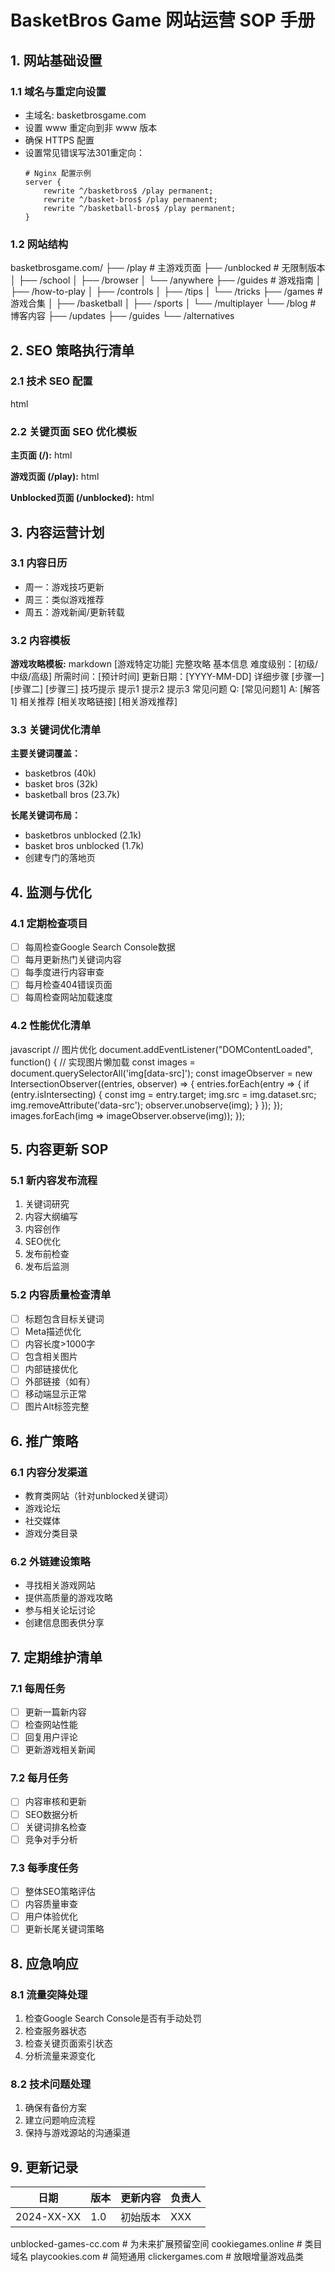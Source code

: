 # BasketBros Game 网站运营 SOP 手册

## 1. 网站基础设置

### 1.1 域名与重定向设置
- 主域名: basketbrosgame.com
- 设置 www 重定向到非 www 版本
- 确保 HTTPS 配置
- 设置常见错误写法301重定向：
  ```nginx
  # Nginx 配置示例
  server {
      rewrite ^/basketbros$ /play permanent;
      rewrite ^/basket-bros$ /play permanent;
      rewrite ^/basketball-bros$ /play permanent;
  }
  ```

### 1.2 网站结构
basketbrosgame.com/
├── /play # 主游戏页面
├── /unblocked # 无限制版本
│ ├── /school
│ ├── /browser
│ └── /anywhere
├── /guides # 游戏指南
│ ├── /how-to-play
│ ├── /controls
│ ├── /tips
│ └── /tricks
├── /games # 游戏合集
│ ├── /basketball
│ ├── /sports
│ └── /multiplayer
└── /blog # 博客内容
├── /updates
├── /guides
└── /alternatives


## 2. SEO 策略执行清单

### 2.1 技术 SEO 配置
html
<!-- 基础 SEO 配置 -->
<head>
<meta charset="UTF-8">
<meta name="viewport" content="width=device-width, initial-scale=1.0">
<link rel="canonical" href="https://basketbrosgame.com/play" />
<meta name="robots" content="index, follow">
<!-- 站点地图 -->
<link rel="sitemap" type="application/xml" href="/sitemap.xml">
<!-- 结构化数据 -->
<script type="application/ld+json">
{
"@context": "https://schema.org",
"@type": "WebApplication",
"name": "BasketBros Game",
"applicationCategory": "Game",
"operatingSystem": "Web Browser"
}
</script>
</head>

### 2.2 关键页面 SEO 优化模板

**主页面 (/):**
html
<title>BasketBros Game - Play Free Online Basketball Game 2024</title>
<meta name="description" content="Play BasketBros, the ultimate online basketball game. Free, no download required. Join millions of players in the most exciting basketball action game!">

**游戏页面 (/play):**
html
<title>Play BasketBros - Free Online Basketball Game | BasketBros Game</title>
<meta name="description" content="Start playing BasketBros right now! No download required, play directly in your browser. Experience the best online basketball game for free.">

**Unblocked页面 (/unblocked):**
html
<title>BasketBros Unblocked - Play Without Restrictions | BasketBros Game</title>
<meta name="description" content="Access BasketBros unblocked version. Play anywhere, anytime without restrictions. Free online basketball game that works on any browser.">

## 3. 内容运营计划

### 3.1 内容日历
- 周一：游戏技巧更新
- 周三：类似游戏推荐
- 周五：游戏新闻/更新转载

### 3.2 内容模板

**游戏攻略模板:**
markdown
[游戏特定功能] 完整攻略
基本信息
难度级别：[初级/中级/高级]
所需时间：[预计时间]
更新日期：[YYYY-MM-DD]
详细步骤
[步骤一]
[步骤二]
[步骤三]
技巧提示
提示1
提示2
提示3
常见问题
Q: [常见问题1]
A: [解答1]
相关推荐
[相关攻略链接]
[相关游戏推荐]

### 3.3 关键词优化清单

**主要关键词覆盖：**
- basketbros (40k)
- basket bros (32k)
- basketball bros (23.7k)

**长尾关键词布局：**
- basketbros unblocked (2.1k)
- basket bros unblocked (1.7k)
- 创建专门的落地页

## 4. 监测与优化

### 4.1 定期检查项目
- [ ] 每周检查Google Search Console数据
- [ ] 每月更新热门关键词内容
- [ ] 每季度进行内容审查
- [ ] 每月检查404错误页面
- [ ] 每周检查网站加载速度

### 4.2 性能优化清单
javascript
// 图片优化
document.addEventListener("DOMContentLoaded", function() {
// 实现图片懒加载
const images = document.querySelectorAll('img[data-src]');
const imageObserver = new IntersectionObserver((entries, observer) => {
entries.forEach(entry => {
if (entry.isIntersecting) {
const img = entry.target;
img.src = img.dataset.src;
img.removeAttribute('data-src');
observer.unobserve(img);
}
});
});
images.forEach(img => imageObserver.observe(img));
});

## 5. 内容更新 SOP

### 5.1 新内容发布流程
1. 关键词研究
2. 内容大纲编写
3. 内容创作
4. SEO优化
5. 发布前检查
6. 发布后监测

### 5.2 内容质量检查清单
- [ ] 标题包含目标关键词
- [ ] Meta描述优化
- [ ] 内容长度>1000字
- [ ] 包含相关图片
- [ ] 内部链接优化
- [ ] 外部链接（如有）
- [ ] 移动端显示正常
- [ ] 图片Alt标签完整

## 6. 推广策略

### 6.1 内容分发渠道
- 教育类网站（针对unblocked关键词）
- 游戏论坛
- 社交媒体
- 游戏分类目录

### 6.2 外链建设策略
- 寻找相关游戏网站
- 提供高质量的游戏攻略
- 参与相关论坛讨论
- 创建信息图表供分享

## 7. 定期维护清单

### 7.1 每周任务
- [ ] 更新一篇新内容
- [ ] 检查网站性能
- [ ] 回复用户评论
- [ ] 更新游戏相关新闻

### 7.2 每月任务
- [ ] 内容审核和更新
- [ ] SEO数据分析
- [ ] 关键词排名检查
- [ ] 竞争对手分析

### 7.3 每季度任务
- [ ] 整体SEO策略评估
- [ ] 内容质量审查
- [ ] 用户体验优化
- [ ] 更新长尾关键词策略

## 8. 应急响应

### 8.1 流量突降处理
1. 检查Google Search Console是否有手动处罚
2. 检查服务器状态
3. 检查关键页面索引状态
4. 分析流量来源变化

### 8.2 技术问题处理
1. 确保有备份方案
2. 建立问题响应流程
3. 保持与游戏源站的沟通渠道

## 9. 更新记录

| 日期 | 版本 | 更新内容 | 负责人 |
|------|------|----------|--------|
| 2024-XX-XX | 1.0 | 初始版本 | XXX |


unblocked-games-cc.com      # 为未来扩展预留空间
cookiegames.online          # 类目域名
playcookies.com            # 简短通用
clickergames.com           # 放眼增量游戏品类